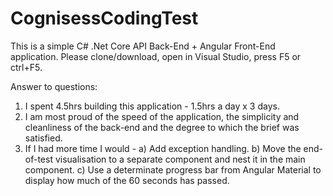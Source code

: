 # CognisessCodingTest
This is a simple C# .Net Core API Back-End + Angular Front-End application.
Please clone/download, open in Visual Studio, press F5 or ctrl+F5.

Answer to questions:
1) I spent 4.5hrs building this application - 1.5hrs a day x 3 days.
2) I am most proud of the speed of the application, the simplicity and cleanliness of the back-end and the degree to which the brief was satisfied.
3) If I had more time I would -
  a) Add exception handling.
  b) Move the end-of-test visualisation to a separate component and nest it in the main component.
  c) Use a determinate progress bar from Angular Material to display how much of the 60 seconds has passed.
